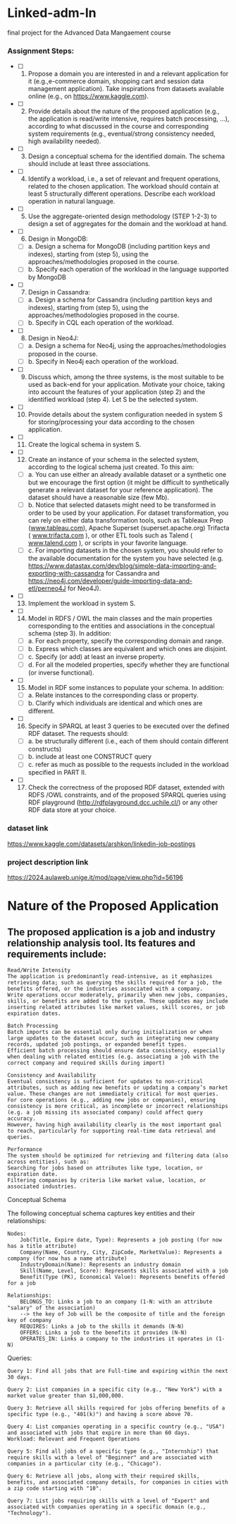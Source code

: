 # Linked-adm-In
final project for the Advanced Data Mangaement course

### Assignment Steps:
- [ ] 1. Propose a domain you are interested in and a relevant application for it (e.g.,e-commerce domain, shopping cart and session data management application). Take inspirations from datasets available online (e.g., on https://www.kaggle.com).
- [ ] 2. Provide details about the nature of the proposed application (e.g., the application is read/write intensive, requires batch processing, ...), according to what discussed in the course and corresponding system requirements (e.g., eventual/strong consistency needed, high availability needed).
- [ ] 3. Design a conceptual schema for the identified domain. The schema should include at least three associations.
- [ ] 4. Identify a workload, i.e., a set of relevant and frequent operations, related to the chosen application. The workload should contain at least 5 structurally different operations. Describe each workload operation in natural language.
- [ ] 5. Use the aggregate-oriented design methodology (STEP 1-2-3) to design a set of aggregates for the domain and the workload at hand.
- [ ] 6. Design in MongoDB:
    - [ ] a. Design a schema for MongoDB (including partition keys and indexes), starting from (step 5), using the approaches/methodologies proposed in the course.
    - [ ] b. Specify each operation of the workload in the language supported by MongoDB
- [ ] 7. Design in Cassandra:
    - [ ] a. Design a schema for Cassandra  (including partition keys and indexes), starting from (step 5), using the approaches/methodologies proposed in the course.
    - [ ] b. Specify in CQL each operation of the workload.
- [ ] 8. Design in Neo4J:
    - [ ] a. Design a schema for Neo4j, using the approaches/methodologies proposed in the course.
    - [ ] b. Specify in Neo4j each operation of the workload.
- [ ] 9. Discuss which, among the three systems, is the most suitable to be used as  back-end for your application. Motivate your choice, taking into account the features of your application (step 2) and the identified workload (step 4). Let S be the selected system.
- [ ] 10. Provide details about the system configuration needed in system S  for storing/processing your data according to the chosen application.
- [ ] 11. Create the logical schema in system S.
- [ ] 12. Create an instance of your schema in the selected system, according to the logical schema just created. To this aim:
    - [ ] a. You can use either an already available dataset or a synthetic one but we encourage the first option (it might be difficult to synthetically generate a relevant dataset for your reference application). The dataset should have a reasonable size (few Mb).
    - [ ] b. Notice that selected datasets might need to be transformed in order to be used by your application. For dataset transformation, you can rely on either data transformation tools, such as Tableaux Prep (www.tableau.com), Apache Superset (superset.apache.org) Trifacta ( www.trifacta.com ), or other ETL tools such as Talend ( www.talend.com ), or scripts in your favorite language.
    - [ ] c. For importing datasets in the chosen system, you should refer to the available documentation for the system you have selected (e.g. https://www.datastax.com/dev/blog/simple-data-importing-and-exporting-with-cassandra for Cassandra and https://neo4j.com/developer/guide-importing-data-and-etl/perneo4J for Neo4J).
- [ ] 13. Implement the workload in system S.
- [ ] 14. Model in RDFS / OWL the main classes and the main properties corresponding to the entities and associations in the conceptual schema (step 3). In addition:
    - [ ] a. For each property, specify the corresponding domain and range.
    - [ ] b. Express which classes are equivalent and which ones are disjoint.
    - [ ] c. Specify (or add) at least an inverse property.
    - [ ] d. For all the modeled properties, specify whether they are functional (or inverse functional).
- [ ] 15. Model in RDF some instances  to populate your schema. In addition:
    - [ ] a. Relate instances to the corresponding class or property.
    - [ ] b. Clarify which individuals are identical and which ones are different.
- [ ] 16. Specify in SPARQL at least 3 queries to be executed over the defined RDF dataset. The requests should:
    - [ ] a. be structurally different (i.e., each of them should contain different constructs)
    - [ ] b. include at least one CONSTRUCT query
    - [ ] c. refer as much as possible to the requests included in the workload specified in PART II.
- [ ] 17. Check the correctness of the proposed RDF dataset, extended with RDFS /OWL constraints, and of the proposed SPARQL queries using RDF playground (http://rdfplayground.dcc.uchile.cl/) or any other RDF data store at your choice.

### dataset link
https://www.kaggle.com/datasets/arshkon/linkedin-job-postings

### project description link
https://2024.aulaweb.unige.it/mod/page/view.php?id=56196

# Nature of the Proposed Application

## The proposed application is a job and industry relationship analysis tool. Its features and requirements include:
    
    Read/Write Intensity
    The application is predominantly read-intensive, as it emphasizes retrieving data; such as querying the skills required for a job, the benefits offered, or the industries associated with a company.
    Write operations occur moderately, primarily when new jobs, companies, skills, or benefits are added to the system. These updates may include inserting related attributes like market values, skill scores, or job expiration dates.
    
    Batch Processing
    Batch imports can be essential only during initialization or when large updates to the dataset occur, such as integrating new company records, updated job postings, or expanded benefit types.
    Efficient batch processing should ensure data consistency, especially when dealing with related entities (e.g. associating a job with the correct company and required skills during import)
    
    Consistency and Availability
    Eventual consistency is sufficient for updates to non-critical attributes, such as adding new benefits or updating a company’s market value. These changes are not immediately critical for most queries.
    For core operations (e.g., adding new jobs or companies), ensuring consistency is more critical, as incomplete or incorrect relationships (e.g. a job missing its associated company) could affect query accuracy.
    However, having high availability clearly is the most important goal to reach, particularly for supporting real-time data retrieval and queries.
    
    Performance
    The system should be optimized for retrieving and filtering data (also across entities), such as:
    Searching for jobs based on attributes like type, location, or expiration date.
    Filtering companies by criteria like market value, location, or associated industries.

Conceptual Schema

The following conceptual schema captures key entities and their relationships:

    Nodes:
        Job(Title, Expire date, Type): Represents a job posting (for now has a title attribute)
        Company(Name, Country, City, ZipCode, MarketValue): Represents a company (for now has a name attribute)
        IndustryDomain(Name): Represents an industry domain 
        Skill(Name, Level, Score): Represents skills associated with a job
        Benefit(Type (PK), Economical Value): Represents benefits offered for a job

    Relationships:
        BELONGS_TO: Links a job to an company (1-N: with an attribute "salary" of the association)
        --> the key of Job will be the composite of title and the foreign key of company
        REQUIRES: Links a job to the skills it demands (N-N)
        OFFERS: Links a job to the benefits it provides (N-N)
        OPERATES_IN: Links a company to the industries it operates in (1-N)

Queries:
    
    Query 1: Find all jobs that are Full-time and expiring within the next 30 days.
    
    Query 2: List companies in a specific city (e.g., "New York") with a market value greater than $1,000,000.
    
    Query 3: Retrieve all skills required for jobs offering benefits of a specific type (e.g., "401(k)") and having a score above 70.
    
    Query 4: List companies operating in a specific country (e.g., "USA") and associated with jobs that expire in more than 60 days.
    Workload: Relevant and Frequent Operations
    
    Query 5: Find all jobs of a specific type (e.g., "Internship") that require skills with a level of "Beginner" and are associated with companies in a particular city (e.g., "Chicago").
    
    Query 6: Retrieve all jobs, along with their required skills, benefits, and associated company details, for companies in cities with a zip code starting with "10".
    
    Query 7: List jobs requiring skills with a level of "Expert" and associated with companies operating in a specific domain (e.g., "Technology").

